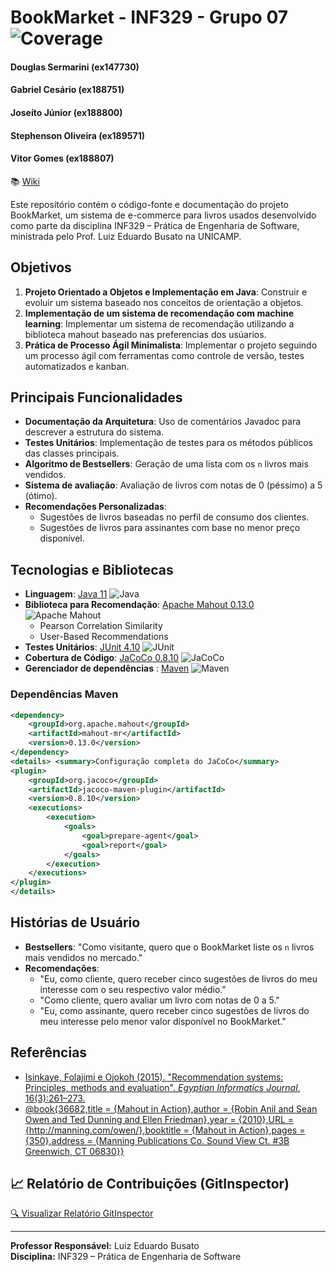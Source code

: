 # BookMarket - INF329 - Grupo 07 ![Coverage](https://gcesario203.github.io/Bookmarket-grupo07/coverage-badge.svg)

#### Douglas Sermarini (ex147730)
#### Gabriel Cesário (ex188751)
#### Joseíto Júnior (ex188800)
#### Stephenson Oliveira (ex189571)
#### Vitor Gomes (ex188807)

📚 [Wiki](https://gcesario203.github.io/Bookmarket-grupo07/index.html)

Este repositório contém o código-fonte e documentação do projeto BookMarket, um sistema de e-commerce para livros usados desenvolvido como parte da disciplina INF329 – Prática de Engenharia de Software, ministrada pelo Prof. Luiz Eduardo Busato na UNICAMP.

## Objetivos

1. **Projeto Orientado a Objetos e Implementação em Java**: Construir e evoluir um sistema baseado nos conceitos de orientação a objetos.
2. **Implementação de um sistema de recomendação com machine learning**: Implementar um sistema de recomendação utilizando a biblioteca mahout baseado nas preferencias dos usúarios.
3. **Prática de Processo Ágil Minimalista**: Implementar o projeto seguindo um processo ágil com ferramentas como controle de versão, testes automatizados e kanban.

## Principais Funcionalidades

- **Documentação da Arquitetura**: Uso de comentários Javadoc para descrever a estrutura do sistema.
- **Testes Unitários**: Implementação de testes para os métodos públicos das classes principais.
- **Algoritmo de Bestsellers**: Geração de uma lista com os `n` livros mais vendidos.
- **Sistema de avaliação**: Avaliação de livros com notas de 0 (péssimo) a 5 (ótimo).
- **Recomendações Personalizadas**:
  - Sugestões de livros baseadas no perfil de consumo dos clientes.
  - Sugestões de livros para assinantes com base no menor preço disponível.

## Tecnologias e Bibliotecas

- **Linguagem**: [Java 11](https://www.oracle.com/br/java/technologies/javase/jdk11-archive-downloads.html) ![Java](https://img.shields.io/badge/Java-11-%23ED8B00?logo=openjdk&logoColor=white)
- **Biblioteca para Recomendação**: [Apache Mahout 0.13.0](https://mahout.apache.org/docs/0.13.0/) ![Apache Mahout](https://img.shields.io/badge/Apache%20Mahout-0.13.0-%23007396?logo=apache&logoColor=white)
  - Pearson Correlation Similarity
  - User-Based Recommendations
- **Testes Unitários**: [JUnit 4.10](https://junit.org/) ![JUnit](https://img.shields.io/badge/JUnit-4.10-%2325A162?logo=junit5&logoColor=white)
- **Cobertura de Código**: [JaCoCo 0.8.10](https://www.eclemma.org/jacoco/) ![JaCoCo](https://img.shields.io/badge/JaCoCo-0.8.10-%23009688?logo=codecov&logoColor=white)
- **Gerenciador de dependências** : [Maven](https://maven.apache.org/) ![Maven](https://img.shields.io/badge/Maven-%23C71A36?logo=apache-maven&logoColor=white)

### Dependências Maven
```xml
<dependency>
    <groupId>org.apache.mahout</groupId>
    <artifactId>mahout-mr</artifactId>
    <version>0.13.0</version>
</dependency>
<details> <summary>Configuração completa do JaCoCo</summary>
<plugin>
    <groupId>org.jacoco</groupId>
    <artifactId>jacoco-maven-plugin</artifactId>
    <version>0.8.10</version>
    <executions>
        <execution>
            <goals>
                <goal>prepare-agent</goal>
                <goal>report</goal>
            </goals>
        </execution>
    </executions>
</plugin>
</details> 
```


## Histórias de Usuário

- **Bestsellers**: "Como visitante, quero que o BookMarket liste os `n` livros mais vendidos no mercado."
- **Recomendações**:
  - "Eu, como cliente, quero receber cinco sugestões de livros do meu interesse com o seu respectivo valor médio."
  - "Como cliente, quero avaliar um livro com notas de 0 a 5."
  - "Eu, como assinante, quero receber cinco sugestões de livros do meu interesse pelo menor valor disponível no BookMarket."

## Referências

- [Isinkaye, Folajimi e Ojokoh (2015). "Recommendation systems: Principles, methods and evaluation". *Egyptian Informatics Journal*, 16(3):261–273.](https://doi.org/10.1016/j.eij.2015.06.005)
- [@book{36682,title	= {Mahout in Action},author	= {Robin Anil and Sean Owen and Ted Dunning and Ellen Friedman},year	= {2010},URL	= {http://manning.com/owen/},booktitle	= {Mahout in Action},pages	= {350},address	= {Manning Publications Co. Sound View Ct. #3B Greenwich, CT 06830}}](https://research.google/pubs/mahout-in-action/)

## 📈 Relatório de Contribuições (GitInspector)
[🔍 Visualizar Relatório GitInspector](https://gcesario203.github.io/Bookmarket-grupo07/gitinspector-report.html)


---
**Professor Responsável:** Luiz Eduardo Busato  
**Disciplina:** INF329 – Prática de Engenharia de Software
